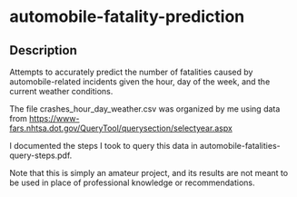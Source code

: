 # automobile-fatality-prediction

## Description
Attempts to accurately predict the number of fatalities caused by automobile-related incidents given the hour, day of the week, and the current weather conditions. 


The file crashes_hour_day_weather.csv was organized by me using data from https://www-fars.nhtsa.dot.gov/QueryTool/querysection/selectyear.aspx

I documented the steps I took to query this data in automobile-fatalities-query-steps.pdf.  

Note that this is simply an amateur project, and its results are not meant to be used in place of professional knowledge or recommendations. 

